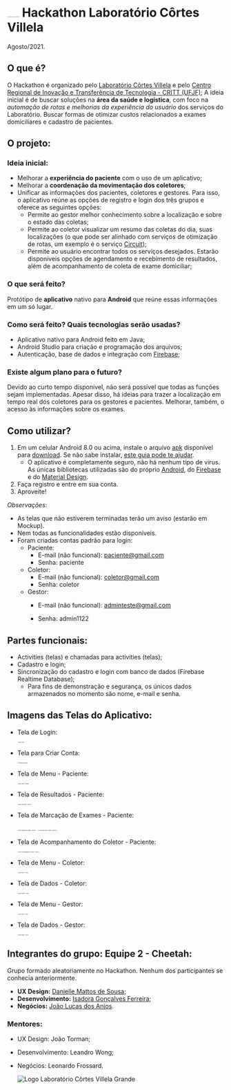 
# <img src="C:\Users\isado\AndroidStudioProjects\HackathonLabCV\docshackathon\institucional\logoativo.png" alt="Logo Laboratório Côrtes Villela Simples" style="zoom:5%;" /> Hackathon Laboratório Côrtes Villela

Agosto/2021.

## O que é?

O Hackathon é organizado pelo [Laboratório Côrtes Villela](https://www.cortesvillela.com.br/) e pelo [Centro Regional de Inovação e Transferência de Tecnologia - CRITT (UFJF)](https://www2.ufjf.br/critt/);
A ideia inicial é de buscar soluções na **área da saúde e logística**, com foco na *automação de rotas e melhorias da experiência do usuário* dos serviços do Laboratório.
Buscar formas de otimizar custos relacionados a exames domiciliares e cadastro de pacientes.




## O projeto:

### Ideia inicial:

* Melhorar a **experiência do paciente** com o uso de um aplicativo; 
* Melhorar a **coordenação da movimentação dos coletores**;
* Unificar as informações dos pacientes, coletores e gestores. Para isso, o aplicativo reúne as opções de registro e login dos três grupos e oferece as seguintes opções:
  * Permite ao gestor melhor conhecimento sobre a localização e sobre o estado das coletas;
  * Permite ao coletor visualizar um resumo das coletas do dia, suas localizações (o que pode ser alinhado com serviços de otimização de rotas, um exemplo é o serviço [Circuit](https://getcircuit.com/));
  * Permite ao usuário encontrar todos os serviços desejados. Estarão disponíveis opções de agendamento e recebimento de resultados, além de acompanhamento de coleta de exame domiciliar;

### O que será feito?

Protótipo de **aplicativo** nativo para **Android** que reúne essas informações em um só lugar.

### Como será feito? Quais tecnologias serão usadas?

* Aplicativo nativo para Android feito em Java;
* Android Studio para criação e programação dos arquivos;
* Autenticação, base de dados e integração com [Firebase](https://firebase.google.com/?hl=pt);

### Existe algum plano para o futuro?

Devido ao curto tempo disponível, não será possível que todas as funções sejam implementadas. Apesar disso, há ideias para trazer a localização em tempo real dos coletores para os gestores e pacientes. Melhorar, também, o acesso às informações sobre os exames.



## Como utilizar?

1. Em um celular Android 8.0 ou acima, instale o arquivo [apk]() disponível para [download](). Se não sabe instalar, [este guia pode te ajudar](https://www.techtudo.com.br/dicas-e-tutoriais/2018/10/como-instalar-apk-no-android.ghtml).
   * O aplicativo é completamente seguro, não há nenhum tipo de vírus. As únicas bibliotecas utilizadas são do próprio [Android](https://developer.android.com/?hl=pt-br), do [Firebase](https://firebase.google.com/?hl=pt) e do [Material Design](https://material.io/).
2. Faça registro e entre em sua conta.
3. Aproveite!

*Observações:*

* As telas que não estiverem terminadas terão um aviso (estarão em Mockup).
* Nem todas as funcionalidades estão disponíveis.
* Foram criadas contas padrão para login:
  * Paciente:
    * E-mail (não funcional): paciente@gmail.com
    * Senha: paciente
  * Coletor:
    * E-mail (não funcional): coletor@gmail.com
    * Senha: coletor
  * Gestor:
    * E-mail (não funcional): adminteste@gmail.com
    
    * Senha: admin1122
    
      

## Partes funcionais:

* Activities (telas) e chamadas para activities (telas);
* Cadastro e login;
* Sincronização do cadastro e login com banco de dados (Firebase Realtime Database);
  * Para fins de demonstração e segurança, os únicos dados armazenados no momento são nome, e-mail e senha.

## Imagens das Telas do Aplicativo:

* Tela de Login:

  <img src="C:\Users\isado\AndroidStudioProjects\HackathonLabCV\docshackathon\screenshots\01login.png" alt="Tela de Login" style="zoom: 15%;" />

* Tela para Criar Conta:

  <img src="C:\Users\isado\AndroidStudioProjects\HackathonLabCV\docshackathon\screenshots\02criarconta.png" alt="Tela para Criar Conta" style="zoom:15%;" />

* Tela de Menu - Paciente:

  <img src="C:\Users\isado\AndroidStudioProjects\HackathonLabCV\docshackathon\screenshots\03pacientemenu.png" alt="Tela de Menu - Paciente" style="zoom:15%;" />

* Tela de Resultados - Paciente:

  <img src="C:\Users\isado\AndroidStudioProjects\HackathonLabCV\docshackathon\screenshots\04pacienteresultados.png" alt="Tela de Resultados - Paciente" style="zoom:15%;" />

* Tela de Marcação de Exames - Paciente:

  <img src="C:\Users\isado\AndroidStudioProjects\HackathonLabCV\docshackathon\screenshots\05agendar1.png" alt="Tela de Marcação de Exames - Paciente 1" style="zoom:15%;" />

  

  

  <img src="C:\Users\isado\AndroidStudioProjects\HackathonLabCV\docshackathon\screenshots\06agendar2.png" alt="Tela de Marcação de Exames - Paciente 2" style="zoom:15%;" />

* Tela de Acompanhamento do Coletor - Paciente:

  <img src="C:\Users\isado\AndroidStudioProjects\HackathonLabCV\docshackathon\screenshots\10gestordados.png" alt="Tela de Acompanhamento do Coletor - Paciente" style="zoom:15%;" />

* Tela de Menu - Coletor:

  <img src="C:\Users\isado\AndroidStudioProjects\HackathonLabCV\docshackathon\screenshots\07coletormenu.png" alt="Tela de Menu - Coletor" style="zoom:15%;" />

* Tela de Dados - Coletor:

  <img src="C:\Users\isado\AndroidStudioProjects\HackathonLabCV\docshackathon\screenshots\08coletordados.png" alt="Tela de Dados - Coletor" style="zoom:15%;" />

* Tela de Menu - Gestor:

  <img src="C:\Users\isado\AndroidStudioProjects\HackathonLabCV\docshackathon\screenshots\09gestormenu.png" alt="Tela de Menu - Gestor" style="zoom:15%;" />

* Tela de Dados - Gestor:

  <img src="C:\Users\isado\AndroidStudioProjects\HackathonLabCV\docshackathon\screenshots\10gestordados.png" alt="Tela de Dados - Gestor" style="zoom:15%;" />

  

## Integrantes do grupo: Equipe 2 - Cheetah:

Grupo formado aleatoriamente no Hackathon. Nenhum dos participantes se conhecia anteriormente.

* **UX Design:** [Danielle Mattos de Sousa](https://www.linkedin.com/in/danielle-mattos-de-sousa-975672209/);
* **Desenvolvimento:** [Isadora Gonçalves Ferreira](https://www.linkedin.com/in/isadorafer/);
* **Negócios:** [João Lucas dos Anjos](https://www.linkedin.com/in/joão-lucas-dos-anjos-9828b1193).

### Mentores:

* UX Design: João Torman;

* Desenvolvimento: Leandro Wong;

* Negócios: Leonardo Frossard.

  ![Logo Laboratório Côrtes Villela Grande](C:\Users\isado\AndroidStudioProjects\HackathonLabCV\docshackathon\institucional\logolabc.png)

